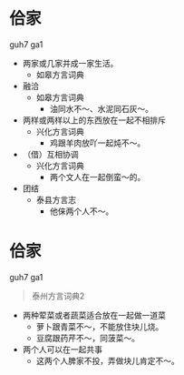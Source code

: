 # 佮家
guh7 ga1
+ 两家或几家并成一家生活。
  * 如皋方言词典
+ 融洽
  * 如皋方言词典
    - 油同水不～、水泥同石灰～。
+ 两样或两样以上的东西放在一起不相排斥
  * 兴化方言词典
    - 鸡跟羊肉放吖一起炖不～。
+ （借）互相协调
  * 兴化方言词典
    - 两个文人在一起倒蛮～的。
+ 团结
  * 泰县方言志
    - 他俫两个人不～。

# 佮家
guh7 ga1
> 泰州方言词典2
- 两种荤菜或者蔬菜适合放在一起做一道菜
  - 萝卜跟青菜不～，不能放住块儿烧。
  - 豆腐跟药芹不～，同菠菜～。
- 两个人可以在一起共事
  - 这两个人脾家不投，弄做块儿肯定不～。
